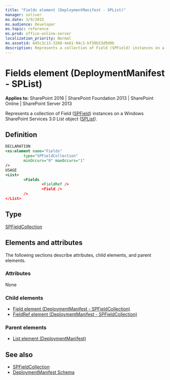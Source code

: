 ```yaml
---
title: "Fields element (DeploymentManifest - SPList)"
manager: soliver
ms.date: 3/9/2015
ms.audience: Developer
ms.topic: reference
ms.prod: office-online-server
localization_priority: Normal
ms.assetid: 6d5c3c13-3268-4e61-94c1-bf39b53d9d9b
description: Represents a collection of Field (SPField) instances on a Windows SharePoint Services 3.0 List object (SPList). 
---
```


# Fields element (DeploymentManifest - SPList)

**Applies to:** SharePoint 2016 | SharePoint Foundation 2013 | SharePoint Online | SharePoint Server 2013 
  
Represents a collection of Field ([SPField](https://msdn.microsoft.com/library/Microsoft.SharePoint.SPField.aspx)) instances on a Windows SharePoint Services 3.0 List object ([SPList](https://msdn.microsoft.com/library/Microsoft.SharePoint.SPList.aspx)). 

## Definition

```XML
DECLARATION
<xs:element name="Fields" 
        type="SPFieldCollection" 
        minOccurs="0" maxOccurs="1" 
/>
USAGE
<List>
        <Fields 
                <FieldRef />
                <Field />
        />
</List>

```

## Type

[SPFieldCollection](https://msdn.microsoft.com/library/Microsoft.SharePoint.SPFieldCollection.aspx)
  
## Elements and attributes

The following sections describe attributes, child elements, and parent elements.

### Attributes

None
   
### Child elements

- [Field element (DeploymentManifest - SPFieldCollection)](field-element-deploymentmanifestspfieldcollection.md)
- [FieldRef element (DeploymentManifest - SPFieldCollection)](fieldref-element-deploymentmanifestspfieldcollection.md)
   
### Parent elements

- [List element (DeploymentManifest)](list-element-deploymentmanifest.md)
   
## See also

- [SPFieldCollection](https://msdn.microsoft.com/library/Microsoft.SharePoint.SPFieldCollection.aspx)
- [DeploymentManifest Schema](deploymentmanifest-schema.md)

